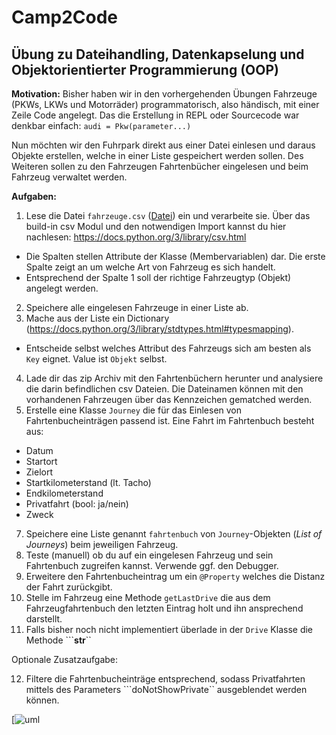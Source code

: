 # Camp2Code

## Übung zu Dateihandling, Datenkapselung und Objektorientierter Programmierung (OOP)

**Motivation:**
Bisher haben wir in den vorhergehenden Übungen Fahrzeuge (PKWs, LKWs und Motorräder) programmatorisch, also händisch, mit einer Zeile Code angelegt. Das die Erstellung in REPL oder Sourcecode war denkbar einfach:
``audi = Pkw(parameter...)``

Nun möchten wir den Fuhrpark direkt aus einer Datei einlesen und daraus Objekte erstellen, welche in einer Liste gespeichert werden sollen. Des Weiteren sollen zu den Fahrzeugen Fahrtenbücher eingelesen und beim Fahrzeug verwaltet werden.

**Aufgaben:**

1. Lese die Datei ``fahrzeuge.csv`` ([Datei](./../fahrzeuge.csv)) ein und verarbeite sie. Über das build-in csv Modul und den notwendigen Import kannst du hier nachlesen: https://docs.python.org/3/library/csv.html
 - Die Spalten stellen Attribute der Klasse (Membervariablen) dar. Die erste Spalte zeigt an um welche Art von Fahrzeug es sich handelt. 
 - Entsprechend der Spalte 1 soll der richtige Fahrzeugtyp (Objekt) angelegt werden.
2. Speichere alle eingelesen Fahrzeuge in einer Liste ab.
3. Mache aus der Liste ein Dictionary (https://docs.python.org/3/library/stdtypes.html#typesmapping). 
- Entscheide selbst welches Attribut des Fahrzeugs sich am besten als ``Key`` eignet. Value ist ``Objekt`` selbst.
4. Lade dir das zip Archiv mit den Fahrtenbüchern herunter und analysiere die darin befindlichen csv Dateien. Die Dateinamen können mit den vorhandenen Fahrzeugen über das Kennzeichen gematched werden.
5. Erstelle eine Klasse ``Journey`` die für das Einlesen von Fahrtenbucheinträgen passend ist. Eine Fahrt im Fahrtenbuch besteht aus:
 - Datum
 - Startort
 - Zielort
 - Startkilometerstand (lt. Tacho)
 - Endkilometerstand
 - Privatfahrt (bool: ja/nein)
 - Zweck
7. Speichere eine Liste genannt ``fahrtenbuch`` von ``Journey``-Objekten (*List of Journeys*) beim jeweiligen Fahrzeug.
8. Teste (manuell) ob du auf ein eingelesen Fahrzeug und sein Fahrtenbuch zugreifen kannst. Verwende ggf. den Debugger.
9. Erweitere den Fahrtenbucheintrag um ein ``@Property`` welches die Distanz der Fahrt zurückgibt.
10. Stelle im Fahrzeug eine Methode  ``getLastDrive`` die aus dem Fahrzeugfahrtenbuch den letzten Eintrag holt und ihn ansprechend darstellt. 
11. Falls bisher noch nicht implementiert überlade in der ``Drive`` Klasse die Methode ```__str__`` 

Optionale Zusatzaufgabe:

12. Filtere die Fahrtenbucheinträge entsprechend, sodass Privatfahrten mittels des Parameters ```doNotShowPrivate`` ausgeblendet werden können.


[![uml](https://github.com/bellmann-engineering/python-basic-to-advanced/blob/7157099aa44e7f41dc6aa1f8bc43fc25e8a29897/files-data-and-oop/classdiagramm.png)

